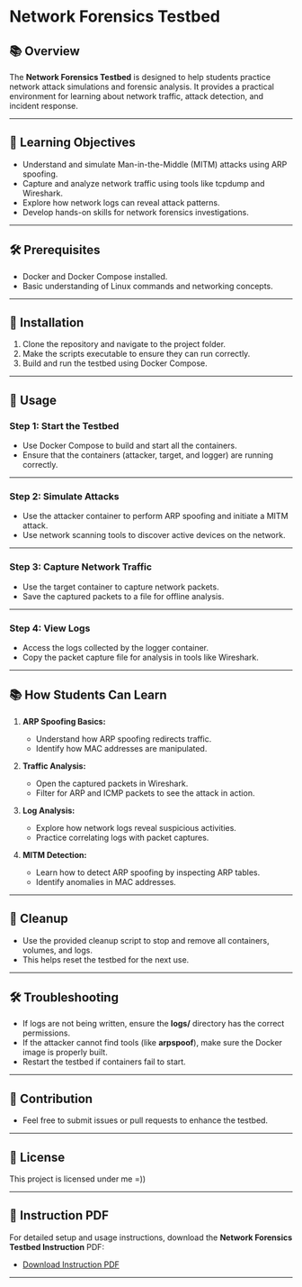 # Network Forensics Testbed

## 📚 Overview

The **Network Forensics Testbed** is designed to help students practice network attack simulations and forensic analysis. It provides a practical environment for learning about network traffic, attack detection, and incident response.

---

## 🎯 Learning Objectives

- Understand and simulate Man-in-the-Middle (MITM) attacks using ARP spoofing.
- Capture and analyze network traffic using tools like tcpdump and Wireshark.
- Explore how network logs can reveal attack patterns.
- Develop hands-on skills for network forensics investigations.

---

## 🛠️ Prerequisites

- Docker and Docker Compose installed.
- Basic understanding of Linux commands and networking concepts.

---

## 🚀 Installation

1. Clone the repository and navigate to the project folder.
2. Make the scripts executable to ensure they can run correctly.
3. Build and run the testbed using Docker Compose.

---

## 📏 Usage

### **Step 1: Start the Testbed**

- Use Docker Compose to build and start all the containers.
- Ensure that the containers (attacker, target, and logger) are running correctly.

---

### **Step 2: Simulate Attacks**

- Use the attacker container to perform ARP spoofing and initiate a MITM attack.
- Use network scanning tools to discover active devices on the network.

---

### **Step 3: Capture Network Traffic**

- Use the target container to capture network packets.
- Save the captured packets to a file for offline analysis.

---

### **Step 4: View Logs**

- Access the logs collected by the logger container.
- Copy the packet capture file for analysis in tools like Wireshark.

---

## 📚 How Students Can Learn

1. **ARP Spoofing Basics:**

   - Understand how ARP spoofing redirects traffic.
   - Identify how MAC addresses are manipulated.

2. **Traffic Analysis:**

   - Open the captured packets in Wireshark.
   - Filter for ARP and ICMP packets to see the attack in action.

3. **Log Analysis:**

   - Explore how network logs reveal suspicious activities.
   - Practice correlating logs with packet captures.

4. **MITM Detection:**
   - Learn how to detect ARP spoofing by inspecting ARP tables.
   - Identify anomalies in MAC addresses.

---

## 🧹 Cleanup

- Use the provided cleanup script to stop and remove all containers, volumes, and logs.
- This helps reset the testbed for the next use.

---

## 🛠️ Troubleshooting

- If logs are not being written, ensure the **logs/** directory has the correct permissions.
- If the attacker cannot find tools (like **arpspoof**), make sure the Docker image is properly built.
- Restart the testbed if containers fail to start.

---

## 🤝 Contribution

- Feel free to submit issues or pull requests to enhance the testbed.

---

## 📄 License

This project is licensed under me =))

---

## 📄 Instruction PDF

For detailed setup and usage instructions, download the **Network Forensics Testbed Instruction** PDF:

- [Download Instruction PDF](Network_Forensics_Testbed_Instruction.pdf)

---
